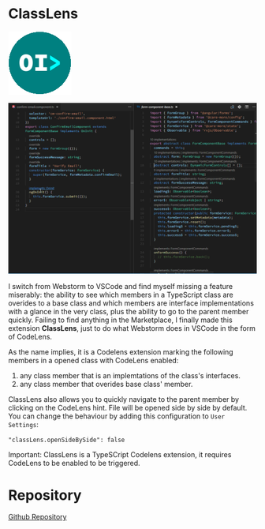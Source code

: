 # ClassLens

![ClassLens](./classlens.png "Showcase")

![ClassLens](./classlens.gif "Showcase")

I switch from Webstorm to VSCode and find myself missing a feature miserably: the ability to see which members in a TypeScript class are overides to a base class and which members are interface implementations with a glance in the very class, plus the ability to go to the parent member quickly. Failing to find anything in the Marketplace, I finally made this extension **ClassLens**, just to do what Webstorm does in VSCode in the form of CodeLens.

As the name implies, it is a Codelens extension marking the following members in a opened class with CodeLens enabled:

1.  any class member that is an implemtations of the class's interfaces.
2.  any class member that overides base class' member.

ClassLens also allows you to quickly navigate to the parent member by clicking on the CodeLens hint. File will be opened side by side by default. You can change the behaviour by adding this configuration to `User Settings`:

```
"classLens.openSideBySide": false
```

Important: ClassLens is a TypeSCript Codelens extension, it requires CodeLens to be enabled to be triggered.

# Repository

[Github Repository](https://github.com/rexebin/classlens)
